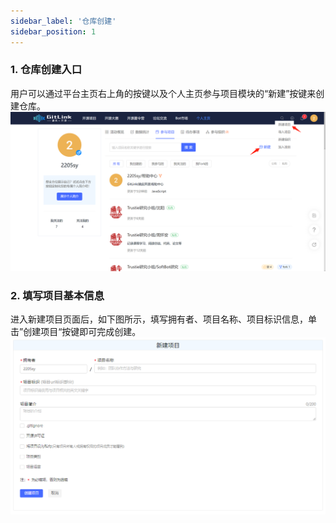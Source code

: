 ```yaml
---
sidebar_label: '仓库创建'      
sidebar_position: 1     
---
```

  ### **1. 仓库创建入口**
用户可以通过平台主页右上角的按键以及个人主页参与项目模块的“新建”按键来创建仓库。
![](../../static/img/代码库管理/仓库创建/仓库创建.png)<br/>
 
  ### **2. 填写项目基本信息**
进入新建项目页面后，如下图所示，填写拥有者、项目名称、项目标识信息，单击”创建项目“按键即可完成创建。
![](../../static/img/代码库管理/仓库创建/新建项目.png)<br/>